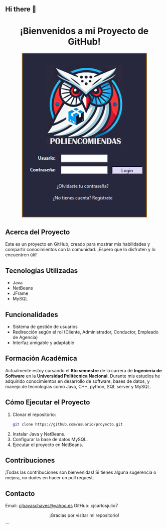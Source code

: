 ## Hi there 👋

<h1 align="center">¡Bienvenidos a mi Proyecto de GitHub!</h1>
<p align="center">
  <img src="https://github.com/cjcarlosjulio7/cjcarlosjulio7/blob/main/LoginPoliencomiendas.png" alt="Imagen del proyecto" width="400px">
</p>

## Acerca del Proyecto
Este es un proyecto en GitHub, creado para mostrar mis habilidades y compartir conocimientos con la comunidad. ¡Espero que lo disfruten y lo encuentren útil!

## Tecnologías Utilizadas
- Java
- NetBeans
- JFrame
- MySQL

## Funcionalidades
- Sistema de gestión de usuarios
- Redirección según el rol (Cliente, Administrador, Conductor, Empleado de Agencia)
- Interfaz amigable y adaptable

## Formación Académica
Actualmente estoy cursando el **6to semestre** de la carrera de **Ingeniería de Software** en la **Universidad Politécnica Nacional**. Durante mis estudios he adquirido conocimientos en desarrollo de software, bases de datos, y manejo de tecnologías como Java, C++, python, SQL server y MySQL.

## Cómo Ejecutar el Proyecto
1. Clonar el repositorio:
   ```bash
   git clone https://github.com/usuario/proyecto.git
2. Instalar Java y NetBeans.
3. Configurar la base de datos MySQL.
4. Ejecutar el proyecto en NetBeans.

## Contribuciones
¡Todas las contribuciones son bienvenidas! Si tienes alguna sugerencia o mejora, no dudes en hacer un pull request.

## Contacto
Email: cjbayaschaves@yahoo.es
GitHub: cjcarlosjulio7
<p align="center">¡Gracias por visitar mi repositorio!</p>
```
